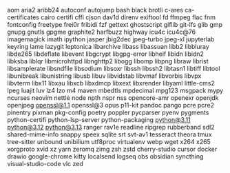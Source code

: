 aom
aria2
aribb24
autoconf
autojump
bash
black
brotli
c-ares
ca-certificates
cairo
certifi
cffi
cjson
dav1d
direnv
exiftool
fd
ffmpeg
flac
fnm
fontconfig
freetype
frei0r
fribidi
fzf
gettext
ghostscript
giflib
git-lfs
glib
gmp
gnupg
gnutls
gpgme
graphite2
harfbuzz
highway
icu4c
icu4c@76
imagemagick
imath
ipython
jasper
jbig2dec
jpeg-turbo
jpeg-xl
jupyterlab
keyring
lame
lazygit
leptonica
libarchive
libass
libassuan
libb2
libbluray
libde265
libdeflate
libevent
libgcrypt
libgpg-error
libheif
libidn
libidn2
libksba
liblqr
libmicrohttpd
libnghttp2
libogg
libomp
libpng
libraw
librist
libsamplerate
libsndfile
libsodium
libsoxr
libssh
libssh2
libtasn1
libtiff
libtool
libunibreak
libunistring
libusb
libuv
libvidstab
libvmaf
libvorbis
libvpx
libvterm
libx11
libxau
libxcb
libxdmcp
libxext
libxrender
libyaml
little-cms2
lpeg
luajit
luv
lz4
lzo
m4
maven
mbedtls
mpdecimal
mpg123
msgpack
mypy
ncurses
neovim
nettle
node
npth
nspr
nss
opencore-amr
openexr
openjdk
openjpeg
openssl@1.1
openssl@3
opus
p11-kit
pandoc
pango
pcre
pcre2
pinentry
pixman
pkg-config
poetry
poppler
pycparser
pyenv
pygments
python-certifi
python-lsp-server
python-packaging
python@3.11
python@3.12
python@3.13
ranger
rav1e
readline
ripgrep
rubberband
sdl2
shared-mime-info
snappy
speex
sqlite
srt
svt-av1
tesseract
theora
tmux
tree-sitter
unbound
unibilium
utf8proc
virtualenv
webp
wget
x264
x265
xorgproto
xvid
xz
yarn
zeromq
zimg
zsh
zstd
cherry-studio
cursor
docker
drawio
google-chrome
kitty
localsend
logseq
obs
obsidian
syncthing
visual-studio-code
vlc
zed

